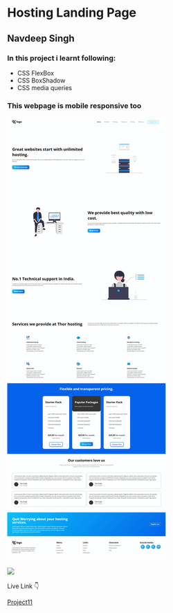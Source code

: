 # Hosting Landing Page

## Navdeep Singh

### In this project i learnt following:

- CSS FlexBox
- CSS BoxShadow
- CSS media queries

### This webpage is mobile responsive too

![Project 11](./project11.png)

![](https://img.shields.io/badge/Time-7--8hrs-brightgreen)


Live Link :point_down:

[Project11](https://navdeep-project11.netlify.app/)

